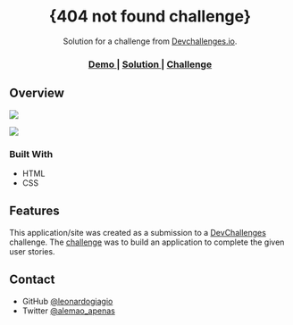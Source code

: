 <h1 align="center">{404 not found challenge}</h1>

<div align="center">
   Solution for a challenge from  <a href="http://devchallenges.io" target="_blank">Devchallenges.io</a>.
</div>

<div align="center">
  <h3>
    <a href="{https://404not-found.netlify.app}">
      Demo
    </a>
    <span> | </span>
    <a href="{https://404not-found.netlify.app}">
      Solution
    </a>
    <span> | </span>
    <a href="https://devchallenges.io/challenges/wBunSb7FPrIepJZAg0sY">
      Challenge
    </a>
  </h3>
</div>

<!-- OVERVIEW -->

## Overview

![](https://i.imgur.com/JZNSUZX.png)

![](https://i.imgur.com/awvTykU.png)

### Built With

<!-- This section should list any major frameworks that you built your project using. Here are a few examples.-->

- HTML
- CSS

## Features

<!-- List the features of your application or follow the template. Don't share the figma file here :) -->

This application/site was created as a submission to a [DevChallenges](https://devchallenges.io/challenges) challenge. The [challenge](https://devchallenges.io/challenges/wBunSb7FPrIepJZAg0sY) was to build an application to complete the given user stories.


## Contact

- GitHub [@leonardogiagio](https://github.com/leonardogiagio})
- Twitter [@alemao_apenas](https://twitter.com/alemao_apenas})